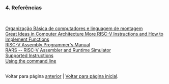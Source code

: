 ### 4. Referências
<br>

[Organização Básica de computadores e linguagem de montagem](https://www.ic.unicamp.br/~edson/disciplinas/mc404/2019-2s/ab/slides/mc404_07.introducao_riscv.pdf)<br>
[Great Ideas in Computer Architecture More RISC-V Instructions and How to Implement	Functions](https://inst.eecs.berkeley.edu/~cs61c/fa17/lec/06/L06%20RISCV%20Functions%20(1up).pdf)<br>
[RISC-V Assembly Programmer's Manual](https://github.com/riscv-non-isa/riscv-asm-manual/blob/master/riscv-asm.md)<br>
[RARS -- RISC-V Assembler and Runtime Simulator](https://github.com/TheThirdOne/rars)<br>
[Supported Instructions](https://github.com/TheThirdOne/rars/wiki/Supported-Instructions)<br>
[Using the command line](https://github.com/TheThirdOne/rars/wiki/Using-the-command-line)<br>
<br>

Voltar para página [anterior](conclusao.md)   |   [Voltar para página inicial](../README.md). 